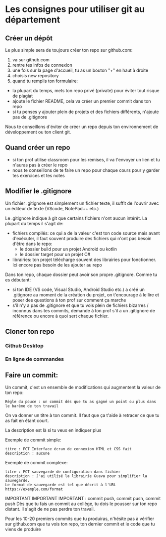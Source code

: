 # Les consignes pour utiliser git au département

## Créer un dépôt

Le plus simple sera de toujours créer ton repo sur github.com:
1. va sur github.com
2. rentre tes infos de connexion
3. une fois sur la page d'accueil, tu as un bouton "+" en haut à droite
4. choisis new repository
5. quand tu remplis ton formulaire:
  - la plupart du temps, mets ton repo privé (private) pour éviter tout risque de plagiat
  - ajoute le fichier README, cela va créer un premier commit dans ton repo
  - si tu penses y ajouter plein de projets et des fichiers différents, n'ajoute pas de .gitignore

Nous te conseillons d'éviter de créer un repo depuis ton environnement de développement ou ton client git.

## Quand créer un repo

- si ton prof utilise classroom pour les remises, il va t'envoyer un lien et tu n'auras pas à créer le repo
- nous te conseillons de te faire un repo pour chaque cours pour y garder tes exercices et tes notes

## Modifier le .gitignore

Un fichier .gitignore est simplement un fichier texte, il suffit de l'ouvrir avec un éditeur de texte (VScode, NotePad++ etc.)

Le .gitignore indique à git que certains fichiers n'ont aucun intérêt. La plupart du temps il s'agit de:
- fichiers compilés: ce qui a de la valeur c'est ton code source mais avant d'exécuter, il faut souvent produire des fichiers qui n'ont pas besoin d'être dans le repo:
  - le dossier build pour un projet Android ou kotlin
  - le dossier target pour un projet C#
- librairies: ton projet télécharge souvent des librairies pour fonctionner. Ici encore pas besoin de les ajouter au repo

Dans ton repo, chaque dossier peut avoir son propre .gitignore. Comme tu es débutant:
- si ton IDE (VS code, Visual Studio, Android Studio etc.) a créé un .gitignore au moment de la création du projet, on t'encourage à le lire et poser des questions à ton prof sur comment ça marche
- s'il n'y a pas de .gitignore et que tu vois plein de fichiers bizarres / inconnus dans tes commits, demande à ton prof s'il a un .gitignore de référence ou encore à quoi sert chaque fichier.

## Cloner ton repo

### Github Desktop

### En ligne de commandes

## Faire un commit:

Un commit, c'est un ensemble de modifications qui augmentent la valeur de ton repo:
```
Règle du pouce : un commit dès que tu as gagné un point ou plus dans le barème de ton travail
```

On va donner un titre à ton commit. Il faut que ça t'aide à retracer ce que tu as fait en étant court. 

La description est là si tu veux en indiquer plus

Exemple de commit simple:
```
titre : FCT Interface écran de connexion HTML et CSS fait
description : aucune
```

Exemple de commit complexe:
```
titre : FCT sauvegarde de configuration dans fichier
description : J'ai utilisé la librairie Guava pour simplifier la sauvegarde.
Le format de sauvegarde est tel que décrit à l'URL https://exemple.com/format
```

IMPORTANT IMPORTANT IMPORTANT : commit push, commit push, commit push
Dès que tu fais un commit au collège, tu dois le pousser sur ton repo distant. Il s'agit de ne pas perdre ton travail.

Pour les 10-20 premiers commits que tu produiras, n'hésite pas à vérifier sur github.com que tu vois ton repo, ton dernier commit et le code que tu viens de produire

